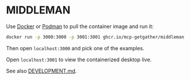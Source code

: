 # MIDDLEMAN

Use [Docker](https://docker.com) or [Podman](https://podman.io) to pull the container image and run it:

```bash
docker run -p 3000:3000 -p 3001:3001 ghcr.io/mcp-getgather/middleman
```

Then open `localhost:3000` and pick one of the examples.

Open `localhost:3001` to view the containerized desktop live.

See also [DEVELOPMENT.md](DEVELOPMENT.md).
